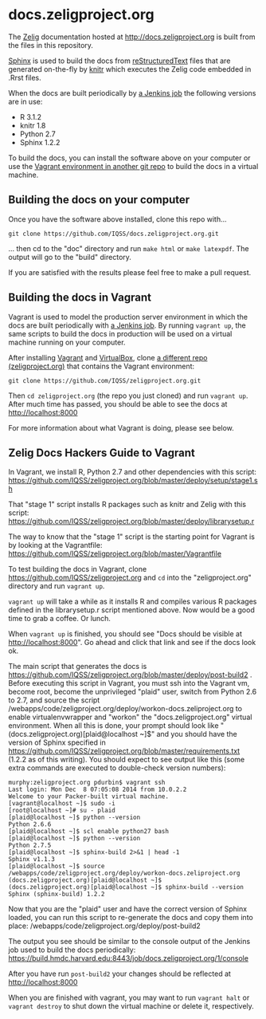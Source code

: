 docs.zeligproject.org
=====================

The [Zelig](http://zeligproject.org) documentation hosted at http://docs.zeligproject.org is built from the files in this repository.

[Sphinx](http://sphinx-doc.org) is used to build the docs from [reStructuredText](http://en.wikipedia.org/wiki/ReStructuredText) files that are generated on-the-fly by [knitr](http://yihui.name/knitr/) which executes the Zelig code embedded in .Rrst files. 

When the docs are built periodically by [a Jenkins job](https://build.hmdc.harvard.edu:8443/job/docs.zeligproject.org/) the following versions are in use:

- R 3.1.2
- knitr 1.8
- Python 2.7
- Sphinx 1.2.2

To build the docs, you can install the software above on your computer or use the [Vagrant environment in another git repo](https://github.com/IQSS/zeligproject.org) to build the docs in a virtual machine.

## Building the docs on your computer

Once you have the software above installed, clone this repo with...

    git clone https://github.com/IQSS/docs.zeligproject.org.git

... then cd to the "doc" directory and run `make html` or `make latexpdf`. The output will go to the "build" directory.

If you are satisfied with the results please feel free to make a pull request.

## Building the docs in Vagrant 

Vagrant is used to model the production server environment in which the docs are built periodically with [a Jenkins job](https://build.hmdc.harvard.edu:8443/job/docs.zeligproject.org/). By running `vagrant up`, the same scripts to build the docs in production will be used on a virtual machine running on your computer.

After installing [Vagrant](http://vagrantup.com) and [VirtualBox](http://virtualbox.org), clone [a different repo (zeligproject.org)](https://github.com/IQSS/zeligproject.org) that contains the Vagrant environment:

    git clone https://github.com/IQSS/zeligproject.org.git

Then `cd zeligproject.org` (the repo you just cloned) and run `vagrant up`. After much time has passed, you should be able to see the docs at <http://localhost:8000>

For more information about what Vagrant is doing, please see below.

## Zelig Docs Hackers Guide to Vagrant

In Vagrant, we install R, Python 2.7 and other dependencies with this script: https://github.com/IQSS/zeligproject.org/blob/master/deploy/setup/stage1.sh

That "stage 1" script installs R packages such as knitr and Zelig with this script: https://github.com/IQSS/zeligproject.org/blob/master/deploy/librarysetup.r

The way to know that the "stage 1" script is the starting point for Vagrant is by looking at the Vagrantfile: https://github.com/IQSS/zeligproject.org/blob/master/Vagrantfile

To test building the docs in Vagrant, clone https://github.com/IQSS/zeligproject.org and `cd` into the "zeligproject.org" directory and run `vagrant up`.

`vagrant up` will take a while as it installs R and compiles various R packages defined in the librarysetup.r script mentioned above. Now would be a good time to grab a coffee. Or lunch.

When `vagrant up` is finished, you should see "Docs should be visible at <http://localhost:8000>". Go ahead and click that link and see if the docs look ok.

The main script that generates the docs is https://github.com/IQSS/zeligproject.org/blob/master/deploy/post-build2 . Before executing this script in Vagrant, you must ssh into the Vagrant vm, become root, become the unprivileged "plaid" user, switch from Python 2.6 to 2.7, and source the script /webapps/code/zeligproject.org/deploy/workon-docs.zeliproject.org to enable virtualenvwrapper and "workon" the "docs.zeligproject.org" virtual environment. When all this is done, your prompt should look like "(docs.zeligproject.org)[plaid@localhost ~]$" and you should have the version of Sphinx specified in https://github.com/IQSS/zeligproject.org/blob/master/requirements.txt (1.2.2 as of this writing). You should expect to see output like this (some extra commands are executed to double-check version numbers):

    murphy:zeligproject.org pdurbin$ vagrant ssh
    Last login: Mon Dec  8 07:05:08 2014 from 10.0.2.2
    Welcome to your Packer-built virtual machine.
    [vagrant@localhost ~]$ sudo -i
    [root@localhost ~]# su - plaid
    [plaid@localhost ~]$ python --version
    Python 2.6.6
    [plaid@localhost ~]$ scl enable python27 bash
    [plaid@localhost ~]$ python --version
    Python 2.7.5
    [plaid@localhost ~]$ sphinx-build 2>&1 | head -1
    Sphinx v1.1.3
    [plaid@localhost ~]$ source /webapps/code/zeligproject.org/deploy/workon-docs.zeliproject.org
    (docs.zeligproject.org)[plaid@localhost ~]$
    (docs.zeligproject.org)[plaid@localhost ~]$ sphinx-build --version
    Sphinx (sphinx-build) 1.2.2

Now that you are the "plaid" user and have the correct version of Sphinx loaded, you can run this script to re-generate the docs and copy them into place: /webapps/code/zeligproject.org/deploy/post-build2

The output you see should be similar to the console output of the Jenkins job used to build the docs periodically: https://build.hmdc.harvard.edu:8443/job/docs.zeligproject.org/1/console

After you have run `post-build2` your changes should be reflected at <http://localhost:8000>

When you are finished with vagrant, you may want to run `vagrant halt` or `vagrant destroy` to shut down the virtual machine or delete it, respectively.
